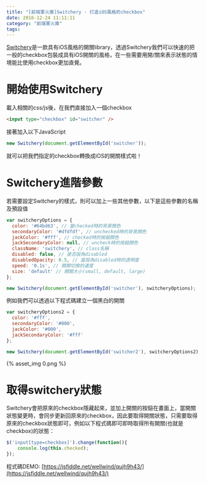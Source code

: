 ```yaml
---
title: "[前端軍火庫]Switchery - 打造iOS風格的checkbox"
date: 2016-12-24 11:11:11
category: "前端軍火庫"
tags:
---
```

[Switchery](http://abpetkov.github.io/switchery/)是一款具有iOS風格的開關library，透過Switchery我們可以快速的把一般的checkbox包裝成具有iOS開關的風格，在一些需要用開/關來表示狀態的情境能比使用checkbox更加直覺。

<!-- more -->

# 開始使用Switchery

載入相關的css/js後，在我們直接加入一個checkbox

```html
<input type="checkbox" id="switcher" />
```

接著加入以下JavaScript

```javascript
new Switchery(document.getElementById('switcher'));
```

就可以把我們指定的checkbox轉換成iOS的開關樣式啦！

# Switchery進階參數

若需要設定Switchery的樣式，則可以加上一些其他參數，以下是這些參數的名稱及預設值

```javascript
var switcheryOptions = { 
  color: '#64bd63', // 當checked時的背景顏色
  secondaryColor: '#dfdfdf', // unchecked時的背景顏色
  jackColor: '#fff', // checked時的按鈕顏色
  jackSecondaryColor: null, // uncheck時的按鈕顏色
  className: 'switchery', // class名稱
  disabled: false, // 是否設為disabled
  disabledOpacity: 0.5, // 當設為disabled時的透明度
  speed: '0.1s', // 開關切換的速度
  size: 'default' // 開關大小(small, default, large)
};

new Switchery(document.getElementById('switcher'), switcheryOptions);
```

例如我們可以透過以下程式碼建立一個黑白的開關

```javascript
var switcheryOptions2 = { 
  color: '#fff',
  secondaryColor: '#000',
  jackColor: '#000',
  jackSecondaryColor: '#fff'
};

new Switchery(document.getElementById('switcher2'), switcheryOptions2);
```

{% asset_img 0.png %}

# 取得switchery狀態

Switchery會把原來的checkbox隱藏起來，並加上開關的按鈕在畫面上，當開關狀態變更時，會同步更新回原來的checkbox，因此要取得開關狀態，只需要取得原來的checkbox狀態即可，例如以下程式碼即可即時取得所有開關(也就是checkbox)的狀態：

```javascript
$('input[type=checkbox]').change(function(){
	console.log(this.checked);
});
```

程式碼DEMO: [https://jsfiddle.net/wellwind/qujh9h43/](https://jsfiddle.net/wellwind/qujh9h43/)